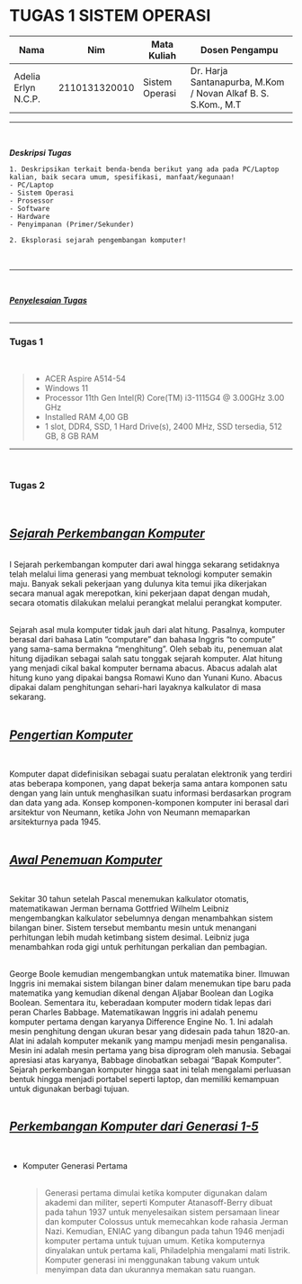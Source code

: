 # TUGAS 1 SISTEM OPERASI #
Nama | Nim | Mata Kuliah | Dosen Pengampu
---|---|---|---
Adelia Erlyn N.C.P. | 2110131320010 | Sistem Operasi | Dr. Harja Santanapurba, M.Kom / Novan Alkaf B. S. S.Kom., M.T

<hr>
<br>

_**Deskripsi Tugas**_ <br>
```
1. Deskripsikan terkait benda-benda berikut yang ada pada PC/Laptop kalian, baik secara umum, spesifikasi, manfaat/kegunaan!
- PC/Laptop
- Sistem Operasi
- Prosessor
- Software
- Hardware
- Penyimpanan (Primer/Sekunder)

2. Eksplorasi sejarah pengembangan komputer!
```
<br>
<hr>
<br>

<u>_**Penyelesaian Tugas**_ </u><br>
<br>
<hr>

### Tugas 1 #
<br>

> - ACER Aspire  A514-54
> - Windows 11
> - Processor	11th Gen Intel(R) Core(TM) i3-1115G4 @ 3.00GHz   3.00 GHz
> - Installed RAM	4,00 GB
> - 1 slot, DDR4, SSD, 1 Hard Drive(s), 2400 MHz, SSD tersedia, 512 GB, 8 GB RAM

<hr>
<br>

### Tugas 2
<br>

<b><u><i><h2>Sejarah Perkembangan Komputer </h2></u></i></b>
<br>
I
Sejarah perkembangan komputer dari awal hingga sekarang setidaknya telah melalui lima generasi yang membuat teknologi komputer semakin maju. Banyak sekali pekerjaan yang dulunya kita temui jika dikerjakan secara manual agak merepotkan, kini pekerjaan dapat dengan mudah, secara otomatis dilakukan melalui perangkat melalui perangkat komputer. 
<br><br>

Sejarah asal mula komputer tidak jauh dari alat hitung. Pasalnya, komputer berasal dari bahasa Latin “computare” dan bahasa Inggris “to compute” yang sama-sama bermakna “menghitung”. Oleh sebab itu, penemuan alat hitung dijadikan sebagai salah satu tonggak sejarah komputer. Alat hitung yang menjadi cikal bakal komputer bernama abacus. Abacus adalah alat hitung kuno yang dipakai bangsa Romawi Kuno dan Yunani Kuno. Abacus dipakai dalam penghitungan sehari-hari layaknya kalkulator di masa sekarang.
<br>
<br>

<b><u><i><h2>Pengertian Komputer</h2></u></i></b>
<br>

Komputer dapat didefinisikan sebagai suatu peralatan elektronik yang terdiri atas beberapa komponen, yang dapat bekerja sama antara komponen satu dengan yang lain untuk menghasilkan suatu informasi berdasarkan program dan data yang ada. Konsep komponen-komponen komputer ini berasal dari arsitektur von Neumann, ketika John von Neumann memaparkan arsitekturnya pada 1945.
<br><br>

<b><u><i><h2>Awal Penemuan Komputer</h2></u></i></b>
<br>

Sekitar 30 tahun setelah Pascal menemukan kalkulator otomatis, matematikawan Jerman bernama Gottfried Wilhelm Leibniz mengembangkan kalkulator sebelumnya dengan menambahkan sistem bilangan biner. Sistem tersebut membantu mesin untuk menangani perhitungan lebih mudah ketimbang sistem desimal. Leibniz juga menambahkan roda gigi untuk perhitungan perkalian dan pembagian.
<br><br>

George Boole kemudian mengembangkan untuk matematika biner. Ilmuwan Inggris ini memakai sistem bilangan biner dalam menemukan tipe baru pada matematika yang kemudian dikenal dengan Aljabar Boolean dan Logika Boolean. Sementara itu, keberadaan komputer modern tidak lepas dari peran Charles Babbage. Matematikawan Inggris ini adalah penemu komputer pertama dengan karyanya Difference Engine No. 1. Ini adalah mesin penghitung dengan ukuran besar yang didesain pada tahun 1820-an. Alat ini adalah komputer mekanik yang mampu menjadi mesin penganalisa. Mesin ini adalah mesin pertama yang bisa diprogram oleh manusia. Sebagai apresiasi atas karyanya, Babbage dinobatkan sebagai “Bapak Komputer”. Sejarah perkembangan komputer hingga saat ini telah mengalami perluasan bentuk hingga menjadi portabel seperti laptop, dan memiliki kemampuan untuk digunakan berbagi tujuan.
<br><br>

<b><u><i><h2>Perkembangan Komputer dari Generasi 1-5</h2></u></i></b>
<br>

<ul>
<li>Komputer Generasi Pertama</li>
<br>

>Generasi pertama dimulai ketika komputer digunakan dalam akademi dan militer, seperti Komputer Atanasoff-Berry dibuat pada tahun 1937 untuk menyelesaikan sistem persamaan linear dan komputer Colossus untuk memecahkan kode rahasia Jerman Nazi. Kemudian, ENIAC yang dibangun pada tahun 1946 menjadi komputer pertama untuk tujuan umum. Ketika komputernya dinyalakan untuk pertama kali, Philadelphia mengalami mati listrik. Komputer generasi ini menggunakan tabung vakum untuk menyimpan data dan ukurannya memakan satu ruangan.

